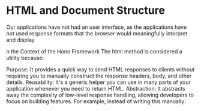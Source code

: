 # HTML and Document Structure

Our applications have not had an user interface, as the applications have not used response formats that the browser would meaningfully interpret and display

n the Context of the Hono Framework
The html method is considered a utility because:

Purpose: It provides a quick way to send HTML responses to clients without requiring you to manually construct the response headers, body, and other details.
Reusability: It's a generic helper you can use in many parts of your application whenever you need to return HTML.
Abstraction: It abstracts away the complexity of low-level response handling, allowing developers to focus on building features.
For example, instead of writing this manually: